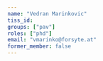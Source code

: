 ```yaml
---
name: "Vedran Marinkovic"
tiss_id:
groups: ["pav"]
roles: ["phd"]
email: "vmarinko@forsyte.at"
former_member: false
---
```


<!--
Your custom content goes here.
-->